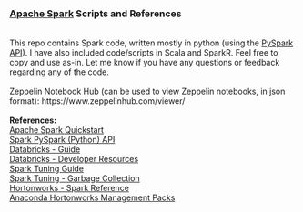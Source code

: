 <h3><a href="http://spark.apache.org/">Apache Spark</a> Scripts and References</h3>
<br>This repo contains Spark code, written mostly in python (using the <a href="http://spark.apache.org/docs/latest/api/python/index.html">PySpark API</a>). I have also included code/scripts in Scala and SparkR. Feel free to copy and use as-in. Let me know if you have any questions or feedback regarding any of the code.
<br>
<br>Zeppelin Notebook Hub (can be used to view Zeppelin notebooks, in json format): https://www.zeppelinhub.com/viewer/
<br>
<br><b>References:</b>
<br><a href="http://spark.apache.org/docs/latest/quick-start.html">Apache Spark Quickstart</a>
<br><a href="http://spark.apache.org/docs/latest/api/python/index.html">Spark PySpark (Python) API</a>
<br><a href="https://docs.cloud.databricks.com/docs/latest/databricks_guide/index.html#00%20Welcome%20to%20Databricks.html">Databricks - Guide</a>
<br><a href="https://sparkhub.databricks.com/resources/">Databricks - Developer Resources</a>
<br><a href="https://spark.apache.org/docs/latest/tuning.html">Spark Tuning Guide</a>
<br><a href="https://databricks.com/blog/2015/05/28/tuning-java-garbage-collection-for-spark-applications.html">Spark Tuning - Garbage Collection</a>
<br><a href="http://docs.hortonworks.com/HDPDocuments/HDP2/HDP-2.5.3/bk_spark-component-guide/content/ch_introduction-spark.html">Hortonworks - Spark Reference</a>
<br><a href="https://www.continuum.io/blog/developer-blog/self-service-open-data-science-custom-anaconda-management-packs-hortonworks-hdp">Anaconda Hortonworks Management Packs</a>
<br>
